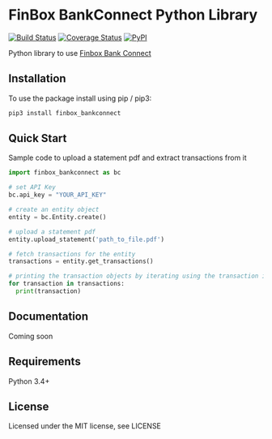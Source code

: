 # FinBox BankConnect Python Library

[![Build Status](https://travis-ci.org/finbox-in/bank-connect-python.svg?branch=master)](https://travis-ci.org/finbox-in/bank-connect-python)
[![Coverage Status](https://coveralls.io/repos/github/finbox-in/bank-connect-python/badge.svg?branch=master)](https://coveralls.io/github/finbox-in/bank-connect-python?branch=master)
[![PyPI](https://img.shields.io/pypi/v/finbox-bankconnect)](https://pypi.org/project/finbox-bankconnect/)


Python library to use [Finbox Bank Connect](https://finbox.in/products/bank-connect/)

## Installation
To use the package install using pip / pip3:

```sh
pip3 install finbox_bankconnect
```

## Quick Start
Sample code to upload a statement pdf and extract transactions from it

```python
import finbox_bankconnect as bc

# set API Key
bc.api_key = "YOUR_API_KEY"

# create an entity object
entity = bc.Entity.create()

# upload a statement pdf
entity.upload_statement('path_to_file.pdf')

# fetch transactions for the entity
transactions = entity.get_transactions()

# printing the transaction objects by iterating using the transaction iterator
for transaction in transactions:
  print(transaction)
```

## Documentation
Coming soon

## Requirements
Python 3.4+

## License
Licensed under the MIT license, see LICENSE

